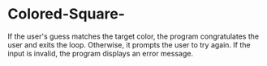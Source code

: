 # Colored-Square-
If the user's guess matches the target color, the program congratulates the user and exits the loop. Otherwise, it prompts the user to try again. If the input is invalid, the program displays an error message.
